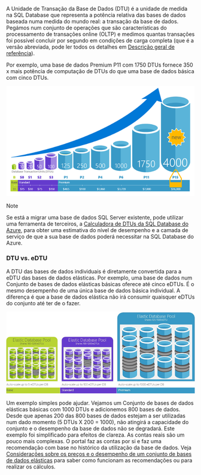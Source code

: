 A Unidade de Transação da Base de Dados (DTU) é a unidade de medida na SQL Database que representa a potência relativa das bases de dados baseada numa medida do mundo real: a transação da base de dados. Pegámos num conjunto de operações que são características do processamento de transações online (OLTP) e medimos quantas transações foi possível concluir por segundo em condições de carga completa (que é a versão abreviada, pode ler todos os detalhes em [Descrição geral de referência](../articles/sql-database/sql-database-benchmark-overview.md)). 

Por exemplo, uma base de dados Premium P11 com 1750 DTUs fornece 350 x mais potência de computação de DTUs do que uma base de dados básica com cinco DTUs. 

![Introdução à SQL Database: DTUs da base de dados individual por camada e nível.](./media/sql-database-understanding-dtus/single_db_dtus.png)

> [!NOTE]
> Se está a migrar uma base de dados SQL Server existente, pode utilizar uma ferramenta de terceiros, a [Calculadora de DTUs da SQL Database do Azure](http://dtucalculator.azurewebsites.net/), para obter uma estimativa do nível de desempenho e a camada de serviço de que a sua base de dados poderá necessitar na SQL Database do Azure.
> 
> 

### <a name="dtu-vs-edtu"></a>DTU vs. eDTU
A DTU das bases de dados individuais é diretamente convertida para a eDTU das bases de dados elásticas. Por exemplo, uma base de dados num Conjunto de bases de dados elásticas básicas oferece até cinco eDTUs. É o mesmo desempenho de uma única base de dados básica individual. A diferença é que a base de dados elástica não irá consumir quaisquer eDTUs do conjunto até ter de o fazer. 

![Introdução à SQL Database: conjuntos elásticos por camada.](./media/sql-database-understanding-dtus/sqldb_elastic_pools.png)

Um exemplo simples pode ajudar. Vejamos um Conjunto de bases de dados elásticas básicas com 1000 DTUs e adicionemos 800 bases de dados. Desde que apenas 200 das 800 bases de dados estejam a ser utilizadas num dado momento (5 DTUs X 200 = 1000), não atingirá a capacidade do conjunto e o desempenho da base de dados não se degradará. Este exemplo foi simplificado para efeitos de clareza. As contas reais são um pouco mais complexas. O portal faz as contas por si e faz uma recomendação com base no histórico da utilização da base de dados. Veja [Considerações sobre os preços e o desempenho de um conjunto de bases de dados elásticas](../articles/sql-database/sql-database-elastic-pool-guidance.md) para saber como funcionam as recomendações ou para realizar os cálculos. 



<!--HONumber=Jan17_HO3-->


